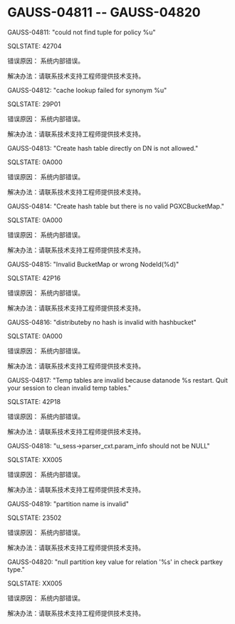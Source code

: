 # GAUSS-04811 -- GAUSS-04820

GAUSS-04811: "could not find tuple for policy %u"

SQLSTATE: 42704

错误原因： 系统内部错误。

解决办法：请联系技术支持工程师提供技术支持。

GAUSS-04812: "cache lookup failed for synonym %u"

SQLSTATE: 29P01

错误原因： 系统内部错误。

解决办法：请联系技术支持工程师提供技术支持。

GAUSS-04813: "Create hash table directly on DN is not allowed."

SQLSTATE: 0A000

错误原因： 系统内部错误。

解决办法：请联系技术支持工程师提供技术支持。

GAUSS-04814: "Create hash table but there is no valid PGXCBucketMap."

SQLSTATE: 0A000

错误原因： 系统内部错误。

解决办法：请联系技术支持工程师提供技术支持。

GAUSS-04815: "Invalid BucketMap or wrong NodeId\(%d\)"

SQLSTATE: 42P16

错误原因： 系统内部错误。

解决办法：请联系技术支持工程师提供技术支持。

GAUSS-04816: "distributeby no hash is invalid with hashbucket"

SQLSTATE: 0A000

错误原因： 系统内部错误。

解决办法：请联系技术支持工程师提供技术支持。

GAUSS-04817: "Temp tables are invalid because datanode %s restart. Quit your session to clean invalid temp tables."

SQLSTATE: 42P18

错误原因： 系统内部错误。

解决办法：请联系技术支持工程师提供技术支持。

GAUSS-04818: "u\_sess-\>parser\_cxt.param\_info should not be NULL"

SQLSTATE: XX005

错误原因： 系统内部错误。

解决办法：请联系技术支持工程师提供技术支持。

GAUSS-04819: "partition name is invalid"

SQLSTATE: 23502

错误原因： 系统内部错误。

解决办法：请联系技术支持工程师提供技术支持。

GAUSS-04820: "null partition key value for relation '%s' in check partkey type."

SQLSTATE: XX005

错误原因： 系统内部错误。

解决办法：请联系技术支持工程师提供技术支持。

